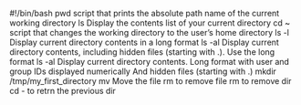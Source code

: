 #!/bin/bash
pwd script that prints the absolute path name of the current working directory
ls Display the contents list of your current directory
cd ~ script that changes the working directory to the user’s home directory
ls -l Display current directory contents in a long format
ls -al Display current directory contents, including hidden files (starting with .). Use the long format
ls -al Display current directory contents.
Long format
with user and group IDs displayed numerically
And hidden files (starting with .)
mkdir /tmp/my_first_directory
mv Move the file
rm to remove file
rm to remove dir
cd - to retrn the previous dir  
